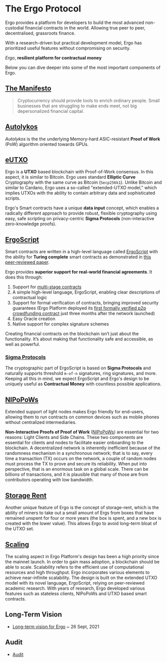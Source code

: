# The Ergo Protocol

Ergo provides a platform for developers to build the most advanced non-custodial financial contracts in the world. Allowing true peer to peer, decentralised, grassroots finance.

With a research-driven but practical development model, Ergo has prioritized useful features without compromising on security. 

*Ergo*, **resilient platform for contractual money**

Below you can dive deeper into some of the most important components of Ergo. 

## [The Manifesto](https://ergoplatform.org/en/blog/2021-04-26-the-ergo-manifesto/)                                                      
> Cryptocurrency should provide tools to enrich ordinary people. Small businesses that are struggling to make ends meet, not big depersonalized financial capital.

## [Autolykos](/dev/protocol/autolykos)

*Autolykos* is the the underlying Memory-hard ASIC-resistant **Proof of Work** (PoW) algorithm oriented towards GPUs. 

## [eUTXO](/dev/data-model/box)

Ergo is a **UTXO** based blockchain with Proof-of-Work consensus. In this aspect, it is similar to Bitcoin. Ergo uses standard **Elliptic Curve** Cryptography with the same curve as Bitcoin (`Secp256k1`). Unlike Bitcoin and similar to Cardano, Ergo uses a so-called "extended-UTXO model," which implies UTXOs with the ability to contain arbitrary data and sophisticated scripts. 

Ergo's Smart contracts have a unique **data input** concept, which enables a radically different approach to provide robust, flexible cryptography using easy, safe scripting on privacy-centric **Sigma Protocols** (non-interactive zero-knowledge proofs). 


## [ErgoScript](/dev/scs/ergoscript)


Smart contracts are written in a high-level language called [ErgoScript](/dev/scs/ergoscript) with the ability for **Turing complete** smart contracts as demonstrated in [this peer-reviewed paper](https://arxiv.org/pdf/1806.10116v1.pdf).

Ergo provides **superior support for real-world financial agreements**. It does this through:

1. Support for [multi-stage contracts](/dev/scs/multi) 
2. A simple high-level language, ErgoScript, enabling clear descriptions of contractual logic
3. Support for formal verification of contracts, bringing improved security guarantees (Ergo Platform deployed its [first formally verified p2p crowdfunding contract](https://twitter.com/chepurnoy/status/1239936086106935296) just three months after the network launched)
4. Easy Oracle creation
5. Native support for complex signature schemes

Creating financial contracts on the blockchain isn’t just about the functionality. It’s about making that functionality safe and accessible, as well as powerful. 


### [Sigma Protocols](/site/dev/scs/sigma/index.html)

The cryptographic part of ErgoScript is based on **Sigma Protocols** and naturally supports threshold `m-of-n` signatures, ring signatures, and more. Keeping all this in mind, we expect ErgoScript and Ergo's design to be uniquely useful as **Contractual Money** with countless possible applications. 

## [NIPoPoWs](/dev/protocol/nipopow)

Extended support of light nodes makes Ergo friendly for end-users, allowing them to run contracts on common devices such as mobile phones without centralized intermediaries. 

**Non-Interactive Proofs of Proof of Work** ([NIPoPoWs](https://nipopows.com/)) are essential for two reasons: Light Clients and Side Chains. These two components are essential for clients and nodes to facilitate easier onboarding to the blockchain. A decentralized network is inherently inefficient because of the randomness mechanism in a synchronous network; that is to say, every time a transaction (TX) occurs on the network, a couple of random nodes must process the TX to prove and secure its reliability. When put into perspective, that is an enormous task on a global scale. There can be billions of transactions, and it is plausible that many of those are from contributors operating with low bandwidth.



## [Storage Rent](/dev/protocol/rent)
Another unique feature of Ergo is the concept of storage-rent, which is the ability of miners to take out a small amount of Ergs from boxes that have remained unspent for four or more years (the box is spent, and a new box is created with the lower value). This allows Ergo to avoid long-term bloat of the UTXO set.


## [Scaling](/dev/protocol/scaling)

The scaling aspect in Ergo Platform's design has been a high priority since the mainnet launch. In order to gain mass adoption, a blockchain should be able to scale. Scalability refers to the efficient use of computational resources and high throughput. Ergo incorporates various elements to achieve near-infinite scalability. The design is built on the extended UTXO model with its novel language, ErgoScript, relying on peer-reviewed academic research. With years of research, Ergo developed various features such as stateless clients, NIPoPoWs and UTXO based smart contracts.





## Long-Term Vision

- [Long-term vision for Ergo](https://www.ergoforum.org/t/long-term-vision-for-ergo/2629) ~ 26 Sept, 2021

## Audit

- [Audit](../protocol/audit.md)